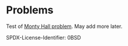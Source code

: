 Problems
=======

Test of [Monty Hall problem](https://en.wikipedia.org/wiki/Monty_Hall_problem).  May add more later.

<footer>
<p>SPDX-License-Identifier: 0BSD</p>
</footer>
